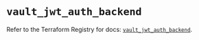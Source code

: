 # `vault_jwt_auth_backend`

Refer to the Terraform Registry for docs: [`vault_jwt_auth_backend`](https://registry.terraform.io/providers/hashicorp/vault/4.0.0/docs/resources/jwt_auth_backend).
